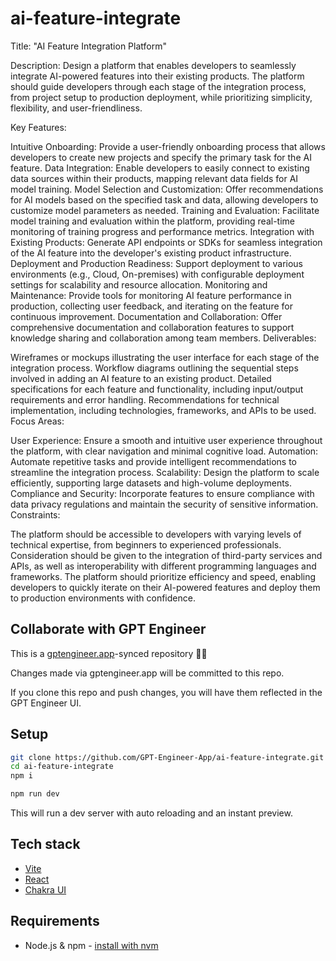 # ai-feature-integrate

Title: "AI Feature Integration Platform"

Description:
Design a platform that enables developers to seamlessly integrate AI-powered features into their existing products. The platform should guide developers through each stage of the integration process, from project setup to production deployment, while prioritizing simplicity, flexibility, and user-friendliness.

Key Features:

Intuitive Onboarding: Provide a user-friendly onboarding process that allows developers to create new projects and specify the primary task for the AI feature.
Data Integration: Enable developers to easily connect to existing data sources within their products, mapping relevant data fields for AI model training.
Model Selection and Customization: Offer recommendations for AI models based on the specified task and data, allowing developers to customize model parameters as needed.
Training and Evaluation: Facilitate model training and evaluation within the platform, providing real-time monitoring of training progress and performance metrics.
Integration with Existing Products: Generate API endpoints or SDKs for seamless integration of the AI feature into the developer's existing product infrastructure.
Deployment and Production Readiness: Support deployment to various environments (e.g., Cloud, On-premises) with configurable deployment settings for scalability and resource allocation.
Monitoring and Maintenance: Provide tools for monitoring AI feature performance in production, collecting user feedback, and iterating on the feature for continuous improvement.
Documentation and Collaboration: Offer comprehensive documentation and collaboration features to support knowledge sharing and collaboration among team members.
Deliverables:

Wireframes or mockups illustrating the user interface for each stage of the integration process.
Workflow diagrams outlining the sequential steps involved in adding an AI feature to an existing product.
Detailed specifications for each feature and functionality, including input/output requirements and error handling.
Recommendations for technical implementation, including technologies, frameworks, and APIs to be used.
Focus Areas:

User Experience: Ensure a smooth and intuitive user experience throughout the platform, with clear navigation and minimal cognitive load.
Automation: Automate repetitive tasks and provide intelligent recommendations to streamline the integration process.
Scalability: Design the platform to scale efficiently, supporting large datasets and high-volume deployments.
Compliance and Security: Incorporate features to ensure compliance with data privacy regulations and maintain the security of sensitive information.
Constraints:

The platform should be accessible to developers with varying levels of technical expertise, from beginners to experienced professionals.
Consideration should be given to the integration of third-party services and APIs, as well as interoperability with different programming languages and frameworks.
The platform should prioritize efficiency and speed, enabling developers to quickly iterate on their AI-powered features and deploy them to production environments with confidence.

## Collaborate with GPT Engineer

This is a [gptengineer.app](https://gptengineer.app)-synced repository 🌟🤖

Changes made via gptengineer.app will be committed to this repo.

If you clone this repo and push changes, you will have them reflected in the GPT Engineer UI.

## Setup

```sh
git clone https://github.com/GPT-Engineer-App/ai-feature-integrate.git
cd ai-feature-integrate
npm i
```

```sh
npm run dev
```

This will run a dev server with auto reloading and an instant preview.

## Tech stack

- [Vite](https://vitejs.dev/)
- [React](https://react.dev/)
- [Chakra UI](https://chakra-ui.com/)

## Requirements

- Node.js & npm - [install with nvm](https://github.com/nvm-sh/nvm#installing-and-updating)
